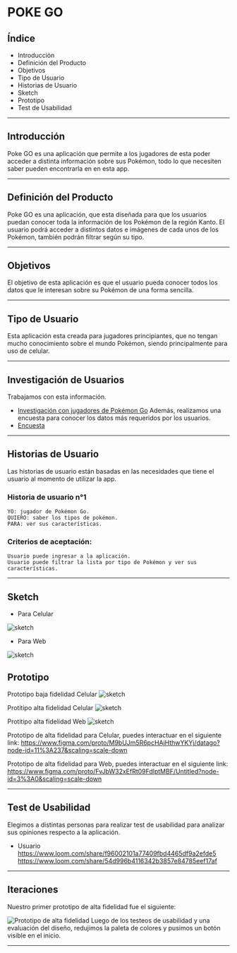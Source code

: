 # POKE GO

## Índice
 * Introducción
 * Definición del Producto
 * Objetivos
 * Tipo de Usuario
 * Historias de Usuario
 * Sketch
 * Prototipo
 * Test de Usabilidad
 

***

## Introducción

Poke GO es una aplicación que permite a los jugadores de esta poder acceder a distinta información sobre sus Pokémon, todo lo que necesiten saber pueden encontrarla en en esta app. 

***

## Definición del Producto

Poke GO es una aplicación, que esta diseñada para que los usuarios puedan conocer toda la información de los Pokémon de la región Kanto. El usuario podrá acceder a distintos datos e imágenes de cada unos de los Pokémon, también podrán filtrar según su tipo.
***

## Objetivos 

El objetivo de esta aplicación es que el usuario pueda conocer todos los datos que le interesan sobre su Pokémon de una forma sencilla.

***

## Tipo de Usuario

Esta aplicación esta creada para jugadores principiantes, que no tengan mucho conocimiento sobre el mundo Pokémon, siendo principalmente para uso de celular. 

***

## Investigación de Usuarios

Trabajamos con esta información.
  * [Investigación con jugadores de Pokémon Go](/src/data/pokemon/README.md)
Además, realizamos una encuesta para conocer los datos más requeridos por los usuarios.
 * [Encuesta](https://docs.google.com/forms/d/1A7PbRXvtuqibHezhHK4Vnfy-BH_RQx6fwVYxbT7zYq8/edit#response=ACYDBNhKXB2C3jObFocfhslCVidxrFNnmNz_dOyJWbBS)

*** 

## Historias de Usuario

Las historias de usuario están basadas en las necesidades que tiene el usuario al momento de utilizar la app. 


### Historia de usuario n°1

    YO: jugador de Pokémon Go.
    QUIERO: saber los tipos de pokémon.
    PARA: ver sus características.


  ### Criterios de aceptación:

    Usuario puede ingresar a la aplicación.
    Usuario puede filtrar la lista por tipo de Pokémon y ver sus características.
   

*** 
## Sketch 

* Para Celular

 ![ sketch](/src/img/celu.jpg)

* Para Web 

![ sketch](/src/img/web.jpg)


## Prototipo

Prototipo baja fidelidad Celular 
![ sketch](/src/img/ProtBC.PNG)

Protitipo alta fidelidad Celular
![ sketch](/src/img/ProtAC.PNG)

Protitipo alta fidelidad Web
![ sketch](/src/img/ProtACWeb.PNG)



Prototipo de alta fidelidad para Celular, puedes interactuar en el siguiente link: 
https://www.figma.com/proto/M9bUJm5R6pcHAjHthwYKYj/datago?node-id=11%3A237&scaling=scale-down

Prototipo de alta fidelidad para Web, puedes interactuar en el siguiente link: 
https://www.figma.com/proto/FvJbW32xEfRt09FdlptMBF/Untitled?node-id=3%3A0&scaling=scale-down


***

## Test de Usabilidad
 
Elegimos a distintas personas para realizar test de usabilidad para analizar sus opiniones respecto a la aplicación. 

* Usuario  
https://www.loom.com/share/f96002101a77409fbd4465df9a2efde5
https://www.loom.com/share/54d996b4116342b3857e84785eef17af


***

## Iteraciones
Nuestro primer prototipo de alta fidelidad fue el siguiente:

![ Prototipo de alta fidelidad](/src/img/prototipoAFversion1.png)
Luego de los testeos de usabilidad y una evaluación del diseño, redujimos la paleta de colores y pusimos un botón visible en el inicio.

***